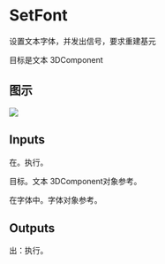 # SetFont

设置文本字体，并发出信号，要求重建基元

目标是文本 3DComponent

## 图示

![]($-20221218-20351870.png)

## Inputs

在。执行。

目标。文本 3DComponent对象参考。

在字体中。字体对象参考。  

## Outputs

出：执行。
